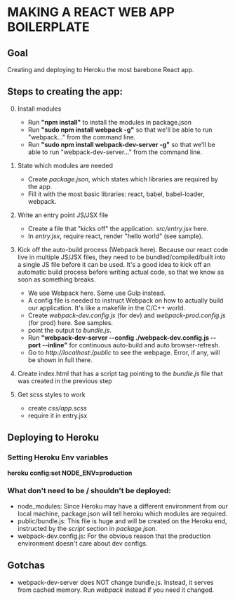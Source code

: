 # MAKING A REACT WEB APP BOILERPLATE

## Goal
Creating and deploying to Heroku the most barebone React app.

## Steps to creating the app:

0. Install modules
    - Run **"npm install"** to install the modules in package.json
    - Run **"sudo npm install webpack -g"** so that we'll be able to run "webpack..." from the command line.  
    - Run **"sudo npm install webpack-dev-server -g"** so that we'll be able to run "webpack-dev-server..." from the command line.  

1. State which modules are needed
    - Create *package.json*, which states which libraries are required by the app.
    - Fill it with the most basic libraries: react, babel, babel-loader, webpack. 

2. Write an entry point JS/JSX file
    - Create a file that "kicks off" the application. *src/entry.jsx* here.
    - In *entry.jsx*, require react, render "hello world" (see sample).

3. Kick off the auto-build process (Webpack here).
    Because our react code live in multiple JS/JSX files, they need to be bundled/compiled/built into a single JS file before it can be used. It's a good idea to kick off an automatic build process before writing actual code, so that we know as soon as something breaks.
    - We use Webpack here. Some use Gulp instead.
    - A config file is needed to instruct Webpack on how to actually build our application. It's like a makefile in the C/C++ world.
    - Create *webpack-dev.config.js* (for dev) and *webpack-prod.config.js* (for prod) here. See samples.
    - point the output to *bundle.js*.
    - Run **"webpack-dev-server --config ./webpack-dev.config.js --port <portnumber> --inline"** for continuous auto-build and auto browser-refresh.
    - Go to *http://localhost:<portnumber>/public* to see the webpage. Error, if any, will be shown in full there.  

4. Create index.html that has a script tag pointing to the *bundle.js* file that was created in the previous step 

5. Get scss styles to work
    - create *css/app.scss*
    - require it in entry.jsx

## Deploying to Heroku


### Setting Heroku Env variables
**heroku config:set NODE_ENV=production**


### What don't need to be / shouldn't be deployed:
- node_modules:
    Since Heroku may have a different environment from our local machine, package.json will tell heroku which modules are required.
- public/bundle.js:
    This file is huge and will be created on the Heroku end, instructed by the *script* section in *package.json*.
- webpack-dev.config.js:
    For the obvious reason that the production environment doesn't care about dev configs.


## Gotchas
- webpack-dev-server does NOT change bundle.js. Instead, it serves from cached memory. Run *webpack* instead if you need it changed.